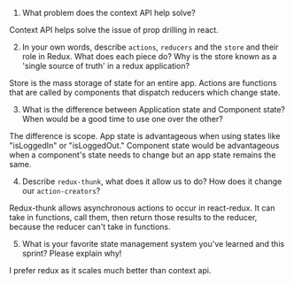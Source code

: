 1. What problem does the context API help solve?

Context API helps solve the issue of prop drilling in react.

2. In your own words, describe `actions`, `reducers` and the `store` and their role in Redux. What does each piece do? Why is the store known as a 'single source of truth' in a redux application?

Store is the mass storage of state for an entire app. Actions are functions that are called by components that dispatch reducers which change state.

3. What is the difference between Application state and Component state? When would be a good time to use one over the other?

The difference is scope. App state is advantageous when using states like "isLoggedIn" or "isLoggedOut." Component state would be advantageous when a component's state needs to change but an app state remains the same.

4. Describe `redux-thunk`, what does it allow us to do? How does it change our `action-creators`?

Redux-thunk allows asynchronous actions to occur in react-redux. It can take in functions, call them, then return those results to the reducer, because the reducer can't take in functions.

5. What is your favorite state management system you've learned and this sprint? Please explain why!

I prefer redux as it scales much better than context api.